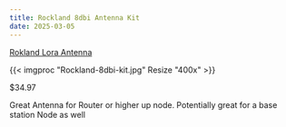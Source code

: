 ```yaml
---
title: Rockland 8dbi Antenna Kit
date: 2025-03-05
---
```


[Rokland Lora Antenna](https://store.rokland.com/products/8-dbi-omni-outdoor-915mhz-fiberglass-antenna-for-lora-halow-application?srsltid=AfmBOopIzGaCbTyvsMYq3_NFbgfz5OSGzHbkmFqh85HlQYnC0QVCyuZ6)

{{< imgproc "Rockland-8dbi-kit.jpg" Resize "400x" >}}

$34.97 

Great Antenna for Router or higher up node. Potentially great for a base station Node as well